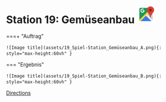 
# Station 19: Gemüseanbau <a href="https://www.google.com/maps/dir/?api=1&travelmode=walking&destination=47.799852,13.0163361"><img src="assets/google-maps.svg" width="48" height="48"></a>


===+ "Auftrag"

    ![Image title](assets/19_Spiel-Station_Gemüseanbau_A.png){: style="max-height:60vh" }


=== "Ergebnis"

    ![Image title](assets/19_Spiel-Station_Gemüseanbau_B.png){: style="max-height:60vh" }


[Directions](https://www.google.com/maps/dir/?api=1&travelmode=walking&destination=47.799852,13.0163361)